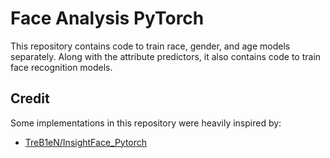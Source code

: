 # Face Analysis PyTorch

This repository contains code to train race, gender, and age models separately.
Along with the attribute predictors, it also contains code to train face recognition models.

## Credit
Some implementations in this repository were heavily inspired by:
* [TreB1eN/InsightFace_Pytorch](https://github.com/TreB1eN/InsightFace_Pytorch)
